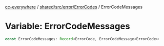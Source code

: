 [cc-everywhere](../../../../../index.md) / [shared/src/error/ErrorCodes](../index.md) / ErrorCodeMessages

# Variable: ErrorCodeMessages

```ts
const ErrorCodeMessages: Record<ErrorCode, ErrorCodeMessage<ErrorCode>>;
```
